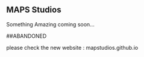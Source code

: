 ## MAPS Studios

Something Amazing coming soon...

##ABANDONED
 
 please check the new website : mapstudios.github.io

<script src="http://code.jquery.com/jquery-1.4.2.min.js"></script> <script> var x = document.getElementsByClassName("site-footer-credits"); setTimeout(() => { x[0].remove(); }, 10); </script>
